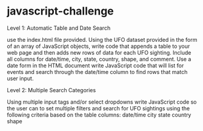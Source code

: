 # javascript-challenge
Level 1: Automatic Table and Date Search

use the index.html file provided.
Using the UFO dataset provided in the form of an array of JavaScript objects, write code that appends a table to your web page and then adds new rows of data for each UFO sighting.
Include all columns for date/time, city, state, country, shape, and comment.
Use a date form in the HTML document 
write JavaScript code that will list for events and search through the date/time column to find rows that match user input.

Level 2: Multiple Search Categories

Using multiple input tags and/or select dropdowns
write JavaScript code so the user can to set multiple filters and search for UFO sightings using the following criteria based on the table columns:
date/time
city
state
country
shape



